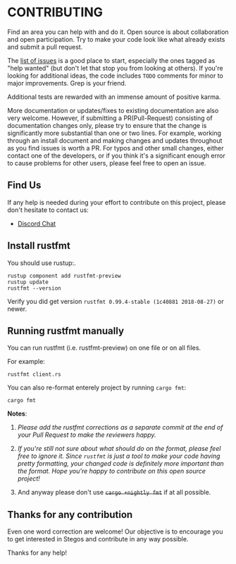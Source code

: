 # CONTRIBUTING

Find an area you can help with and do it. Open source is about collaboration
and open participation. Try to make your code look like what already exists
and submit a pull request.

The [list of issues](https://github.com/stegos/stegos/issues) is a good place
to start, especially the ones tagged as "help wanted" (but don't let that
stop you from looking at others). If you're looking for additional ideas,
the code includes `TODO` comments for minor to major improvements.
Grep is your friend.

Additional tests are rewarded with an immense amount of positive karma.

More documentation or updates/fixes to existing documentation are also very
welcome. However, if submitting a PR(Pull-Request) consisting of documentation
changes only, please try to ensure that the change is significantly more
substantial than one or two lines. For example, working through an install
document and making changes and updates throughout as you find issues is
worth a PR. For typos and other small changes, either contact one of
the developers, or if you think it's a significant enough error to cause
problems for other users, please feel free to open an issue.

## Find Us

If any help is needed during your effort to contribute on this project,
please don't hesitate to contact us:
* [Discord Chat](https://discord.gg/VQdfZZZ)

## Install rustfmt

You should use rustup:.

```
rustup component add rustfmt-preview
rustup update
rustfmt --version
```

Verify you did get version `rustfmt 0.99.4-stable (1c40881 2018-08-27)`
or newer.

## Running rustfmt manually

You can run rustfmt (i.e. rustfmt-preview) on one file or on all files.

For example:
```
rustfmt client.rs
```

You can also re-format enterely project by running `cargo fmt`:

```
cargo fmt
```

**Notes**:
1. *Please add the rustfmt corrections as a separate commit at the end of your
   Pull Request to make the reviewers happy.*

2. *If you're still not sure about what should do on the format, please feel
   free to ignore it. Since `rustfmt` is just a tool to make your code having
   pretty formatting, your changed code is definitely more important than
   the format. Hope you're happy to contribute on this open source project!*

3. And anyway please don't use ~~`cargo +nightly fmt`~~ if at all possible.

## Thanks for any contribution

Even one word correction are welcome! Our objective is to encourage you to
get interested in Stegos and contribute in any way possible.

Thanks for any help!
